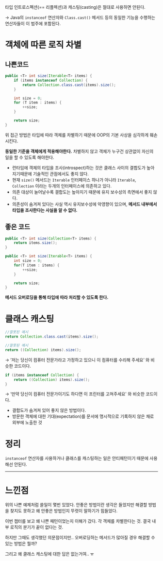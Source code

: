 타입 인트로스펙션(== 리플렉션)과 캐스팅(casting)은 절대로 사용하면 안된다.

→ Java의 `instanceof` 연산자와 `Class.cast()` 메서드 등의 동일한 기능을 수행하는 연산자들이 이 범주에 포함된다.

# 객체에 따른 로직 차별

## 나쁜코드

```java
public <T> int size(Iterable<T> items) {
	if (items instanceof Collection) {
		return Collection.class.cast(items).size();
	}

	int size = 0;
	for (T item : items) {
		++size;
	}

	return size;
}
```

위 접근 방법은 타입에 따라 객체를 차별하기 때문에 OOP의 기본 사상을 심각하게 훼손시킨다.

**동일한 기준을 객체에게 적용해야한다.** 차별하지 않고 객체가 누구건 상관없이 자신의 일을 할 수 있도록 해야한다.

- 런타임에 객체의 타입을 조사(introspect)하는 것은 클래스 사이의 결합도가 높아지기때문에 기술적인 관점에서도 좋지 않다.
- 현재 `size()` 메서드는 `Iterable` 인터페이스 하나가 아니라 `Iterable`, `Collection` 이라는 두개의 인터페이스에 의존하고 있다.
- 의존 대상이 늘어날수록 결합도는 높아지기 때문에 유지 보수성의 측면에서 좋지 않다.
- 의존성이 숨겨져 있다는 사실 역시 유지보수성에 악영향이 있으며, **메서드 내부에서 타입을 조사한다는 사실을 알 수 없다.**

## 좋은 코드

```java
public <T> int size(Collection<T> items) {
	return items.size();
}

public <T> int size(Iterable<T> items) {
	int size = 0;
	for(T item : items) {
		++size;
	}

	return size;
}
```

**메서드 오버로딩을 통해 타입에 따라 처리할 수 있도록 한다.**

# 클래스 캐스팅

```java
//잘못된 예시
return Collection.class.cast(items).size();

//잘못된 예시
return ((Collection) items).size();
```

→ ‘저는 당신이 컴퓨터 전문가라고 가정하고 있으니 이 컴퓨터를 수리해 주세요’ 와 비슷한 코드이다.

```java
if (items instanceof Collection) {
	return ((Collection) items).size();
}
```

→ ‘만약 당신이 컴퓨터 전문가이기도 하다면 이 프린터를 고쳐주세요' 와 비슷한 코드이다.

- 결합도가 숨겨져 있어 좋지 않은 방법이다.
- 방문한 객체에 대한 기대(expectation)를 문서에 명시적으로 기록하지 않은 채로 외부에 노출한 것

# 정리

`instanceof` 연산자를 사용하거나 클래스를 캐스팅하는 일은 안티패턴이기 때문에 사용해선 안된다.

---

# 느낀점

위의 나쁜 예제처럼 쓸일이 몇번 있었다. 안좋은 방법이란 생각은 들었지만 해결할 방법을 찾지도 못하고 왜 안좋은 방법인지 뚜렷이 말하기가 힘들었다.

이번 챕터를 보고 왜 나쁜 패턴이었는지 이해가 갔다. 각 객체를 차별한다는 것. 결국 내부 로직의 분기가 끝이 없다는 것.

하지만 그때도 생각했던 의문점이지만.. 오버로딩하는 메서드가 많아질 경우 해결할 수 있는 방법은 뭘까?

그리고 왜 클래스 캐스팅에 대한 답은 없는거여.. ㅠ
